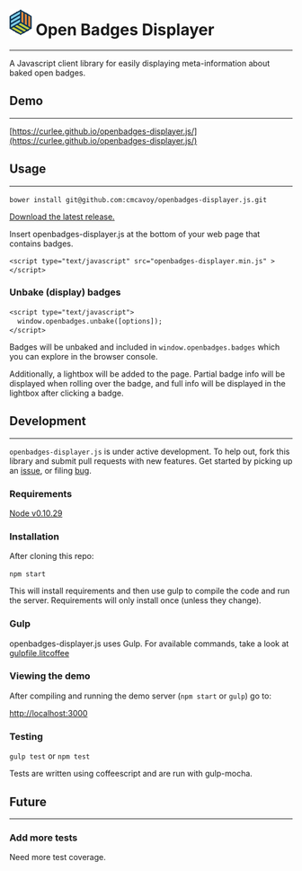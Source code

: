 # ![Logo](assets/src/badgelogo.png) Open Badges Displayer
-----

A Javascript client library for easily displaying meta-information about
baked open badges.

## Demo
-----

[https://curlee.github.io/openbadges-displayer.js/](https://curlee.github.io/openbadges-displayer.js/)

## Usage
-----

`bower install git@github.com:cmcavoy/openbadges-displayer.js.git`

[Download the latest release.](https://github.com/cmcavoy/openbadges-displayer.js/releases)

Insert openbadges-displayer.js at the bottom of your web page that contains
badges.

    <script type="text/javascript" src="openbadges-displayer.min.js" ></script>

### Unbake (display) badges

    <script type="text/javascript">
      window.openbadges.unbake([options]);
    </script>

Badges will be unbaked and included in `window.openbadges.badges` which you can
explore in the browser console.

Additionally, a lightbox will be added to the page. Partial badge info will be
displayed when rolling over the badge, and full info will be displayed in the
lightbox after clicking a badge.

## Development
-----

`openbadges-displayer.js` is under active development. To help out, fork this
library and submit pull requests with new features. Get started by picking up an
[issue](http://github.com/cmcavoy/openbadges-displayer.js/issues), or filing
[bug](http://github.com/cmcavoy/openbadges-displayer.js/issues).

### Requirements

[Node v0.10.29](http://nodejs.org/)

### Installation

After cloning this repo:

`npm start`

This will install requirements and then use gulp to compile the code and
run the server. Requirements will only install once (unless they change).

### Gulp

openbadges-displayer.js uses Gulp. For available commands, take a look at
[gulpfile.litcoffee](gulpfile.litcoffee)

### Viewing the demo

After compiling and running the demo server (`npm start` or `gulp`) go to:

[http://localhost:3000](http://localhost:3000)

### Testing

`gulp test` or `npm test`

Tests are written using coffeescript and are run with gulp-mocha.

## Future
-----

### Add more tests

Need more test coverage.